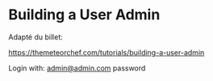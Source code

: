 # Building a User Admin
Adapté du billet:

https://themeteorchef.com/tutorials/building-a-user-admin

Login with: 
admin@admin.com
password